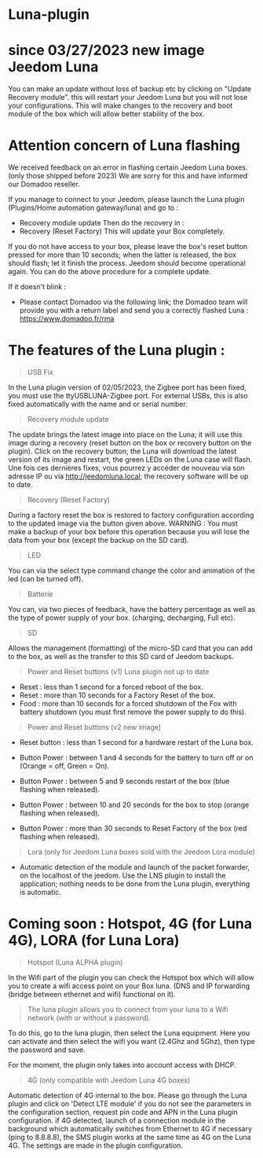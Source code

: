 # Luna-plugin

# since 03/27/2023 new image Jeedom Luna
You can make an update without loss of backup etc by clicking on "Update Recovery module". this will restart your Jeedom Luna but you will not lose your configurations. This will make changes to the recovery and boot module of the box which will allow better stability of the box.

# Attention concern of Luna flashing

We received feedback on an error in flashing certain Jeedom Luna boxes. (only those shipped before 2023)
We are sorry for this and have informed our Domadoo reseller.

If you manage to connect to your Jeedom, please launch the Luna plugin (Plugins/Home automation gateway/luna) and go to : 
  - Recovery module update
Then do the recovery in :
  - Recovery (Reset Factory)
This will update your Box completely.

If you do not have access to your box, please leave the box's reset button pressed for more than 10 seconds; when the latter is released, the box should flash; let it finish the process. Jeedom should become operational again. You can do the above procedure for a complete update.

If it doesn't blink : 
 - Please contact Domadoo via the following link; the Domadoo team will provide you with a return label and send you a correctly flashed Luna :
https://www.domadoo.fr/rma

# The features of the Luna plugin :

> USB Fix

In the Luna plugin version of 02/05/2023, the Zigbee port has been fixed, you must use the ttyUSBLUNA-Zigbee port.
For external USBs, this is also fixed automatically with the name and or serial number.

> Recovery module update

The update brings the latest image into place on the Luna; it will use this image during a recovery (reset button on the box or recovery button on the plugin).
Click on the recovery button; the Luna will download the latest version of its image and restart, the green LEDs on the Luna case will flash. 
Une fois ces dernières fixes, vous pourrez y accéder de nouveau via son adresse IP ou via http://jeedomluna.local; the recovery software will be up to date.

> Recovery (Reset Factory)

During a factory reset the box is restored to factory configuration according to the updated image via the button given above. 
WARNING : You must make a backup of your box before this operation because you will lose the data from your box (except the backup on the SD card).

> LED

You can via the select type command change the color and animation of the led (can be turned off).

> Batterie

You can, via two pieces of feedback, have the battery percentage as well as the type of power supply of your box. (charging, decharging, Full etc).

> SD

Allows the management (formatting) of the micro-SD card that you can add to the box, as well as the transfer to this SD card of Jeedom backups.

> Power and Reset buttons (v1) Luna plugin not up to date

- Reset : less than 1 second for a forced reboot of the box.
- Reset : more than 10 seconds for a Factory Reset of the box.
- Food : more than 10 seconds for a forced shutdown of the Fox with battery shutdown (you must first remove the power supply to do this).

> Power and Reset buttons (v2 new image)

- Reset button : less than 1 second for a hardware restart of the Luna box.

  
- Button Power : between 1 and 4 seconds for the battery to turn off or on (Orange = off, Green = On).
- Button Power : between 5 and 9 seconds restart of the box (blue flashing when released).
- Button Power : between 10 and 20 seconds for the box to stop (orange flashing when released).
- Button Power : more than 30 seconds to Reset Factory of the box (red flashing when released).

> Lora (only for Jeedom Luna boxes sold with the Jeedom Lora module)

- Automatic detection of the module and launch of the packet forwarder, on the localhost of the jeedom. Use the LNS plugin to install the application; nothing needs to be done from the Luna plugin, everything is automatic.

# Coming soon : Hotspot, 4G (for Luna 4G), LORA (for Luna Lora)

> Hotspot (Luna ALPHA plugin)

In the Wifi part of the plugin you can check the Hotspot box which will allow you to create a wifi access point on your Box luna. (DNS and IP forwarding (bridge between ethernet and wifi) functional on it).

> The luna plugin allows you to connect from your luna to a Wifi network (with or without a password).

To do this, go to the luna plugin, then select the Luna equipment. Here you can activate and then select the wifi you want (2.4Ghz and 5Ghz), then type the password and save.

For the moment, the plugin only takes into account access with DHCP.

> 4G (only compatible with Jeedom Luna 4G boxes)

Automatic detection of 4G internal to the box. Please go through the Luna plugin and click on 'Detect LTE module' if you do not see the parameters in the configuration section, request pin code and APN in the Luna plugin configuration.
if 4G detected, launch of a connection module in the background which automatically switches from Ethernet to 4G if necessary (ping to 8.8.8.8), the SMS plugin works at the same time as 4G on the Luna 4G.
The settings are made in the plugin configuration.
